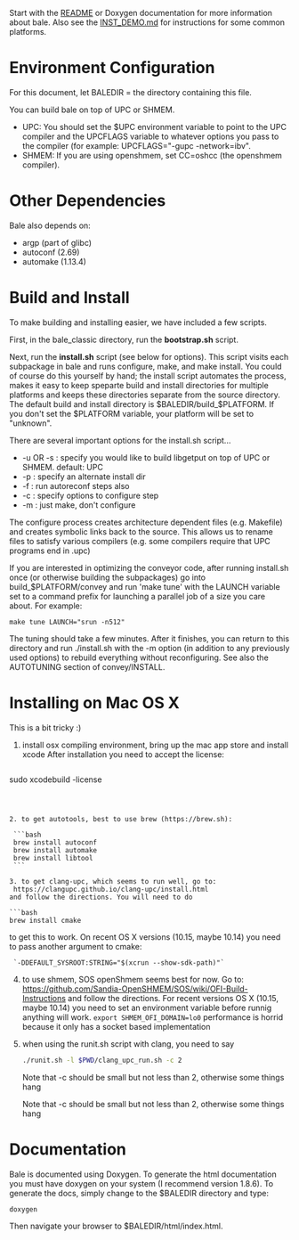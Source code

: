 Start with the [README](README.md) or Doxygen documentation for more information about bale. Also see the [INST_DEMO.md](INST_DEMO.md) for instructions for some common platforms.

# Environment Configuration

For this document, let BALEDIR = the directory containing this file.

You can build bale on top of UPC or SHMEM. 

- UPC:   You should set the $UPC environment variable to point to the UPC compiler and 
        the UPCFLAGS variable to whatever options you pass to the compiler (for example:
        UPCFLAGS="-gupc -network=ibv".
- SHMEM: If you are using openshmem, set CC=oshcc (the openshmem compiler).

# Other Dependencies
Bale also depends on:
- argp (part of glibc)
- autoconf (2.69)
- automake (1.13.4)


# Build and Install

To make building and installing easier, we have included a few scripts.

First, in the bale_classic directory, run the **bootstrap.sh** script.

Next, run the **install.sh** script (see below for options). This script visits each subpackage in bale and runs configure, make, and make install. You could of course do this yourself by hand; the install script automates the process, makes it easy to keep speparte build and install directories for multiple platforms and keeps these directories separate from the source directory. The default build and install directory is $BALEDIR/build_$PLATFORM. If you don't set the $PLATFORM variable, your platform will be set to "unknown". 

There are several important options for the install.sh script...

- -u OR -s : specify you would like to build libgetput on top of UPC or SHMEM. default: UPC
- -p : specify an alternate install dir
- -f : run autoreconf steps also
- -c : specify options to configure step
- -m : just make, don't configure


The configure process creates architecture dependent files (e.g. Makefile) and creates symbolic links back to the source. This allows us to rename files to satisfy various compilers (e.g. 
some compilers require that UPC programs end in .upc)

If you are interested in optimizing the conveyor code, after running install.sh
once (or otherwise building the subpackages) go into build_$PLATFORM/convey
and run 'make tune' with the LAUNCH variable set to a command prefix for
launching a parallel job of a size you care about.  For example:

    make tune LAUNCH="srun -n512"

The tuning should take a few minutes.  After it finishes, you can return to
this directory and run ./install.sh with the -m option (in addition to any
previously used options) to rebuild everything without reconfiguring.  See
also the AUTOTUNING section of convey/INSTALL.

# Installing on Mac OS X

This is a bit tricky :)
1. install osx compiling environment, bring up the mac app store and install xcode
   After installation you need to accept the license:

   ```bash
sudo xcodebuild -license
   ```
   
   
   
2. to get autotools, best to use brew (https://brew.sh):

    ```bash
    brew install autoconf
    brew install automake
    brew install libtool
    ```

3. to get clang-upc, which seems to run well, go to:
    https://clangupc.github.io/clang-upc/install.html
   and follow the directions. You will need to do

   ```bash
brew install cmake
   ```
   
to get this to work.  On recent OS X versions (10.15, maybe 10.14) you need
    to pass another argument to cmake:
    
     `-DDEFAULT_SYSROOT:STRING="$(xcrun --show-sdk-path)"`
    
4. to use shmem, SOS openShmem seems best for now.  Go to:
    https://github.com/Sandia-OpenSHMEM/SOS/wiki/OFI-Build-Instructions
   and follow the directions.  For recent versions OS X (10.15, maybe 10.14) you
   need to set an environment variable before runnig anything will work.
   `export SHMEM_OFI_DOMAIN=lo0`
   performance is horrid because it only has a socket based implementation

5. when using the runit.sh script with clang, you need to say
    
   ```bash
   ./runit.sh -l $PWD/clang_upc_run.sh -c 2
   ```
   
   Note that -c should be small but not less than 2, otherwise some things hang
   
   Note that -c should be small but not less than 2, otherwise some things hang

# Documentation 

Bale is documented using Doxygen. To generate the html documentation you must have 
doxygen on your system (I recommend version 1.8.6). To generate the docs, simply change
to the $BALEDIR directory and type:

`doxygen`

Then navigate your browser to $BALEDIR/html/index.html.
